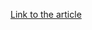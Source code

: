 [Link to the article](https://www.trendmicro.com/en_us/research/24/h/malvertising-campaign-fake-ai-editor-website-credential-theft.html)
